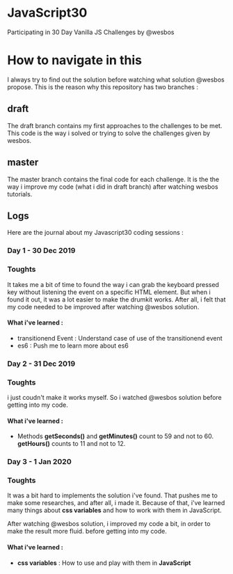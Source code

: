 # JavaScript30
Participating in 30 Day Vanilla JS Challenges by @wesbos

# How to navigate in this
I always try to find out the solution before watching what solution @wesbos propose. This is the reason why this repository has two branches :
## draft
The draft branch contains my first approaches to the challenges to be met. This code is the way i solved or trying to solve the challenges given by wesbos.
## master
The master branch contains the final code for each challenge. It is the the way i improve my code (what i did in draft branch) after watching wesbos tutorials.
## Logs
Here are the journal about my Javascript30 coding sessions :
### Day 1 - 30 Dec 2019
### Toughts
It takes me a bit of time to found the way i can grab the keyboard pressed key without listening the event on a specific HTML element. But when i found it out, it was a lot easier to make the drumkit works. After all, i felt that my code needed to be improved after watching @wesbos solution.
#### What i've learned :
- transitionend Event : Understand case of use of the transitionend event
- es6 : Push me to learn more about es6

### Day 2 - 31 Dec 2019
### Toughts
i just coudn't make it works myself. So i watched @wesbos solution before getting into my code.
#### What i've learned :
- Methods **getSeconds()** and **getMinutes()** count to 59 and not to 60. **getHours()** counts to 11 and not to 12.

### Day 3 - 1 Jan 2020
### Toughts
It was a bit hard to implements the solution i've found. That pushes me to make some researches, and after all, i made it. Because of that, i've learned many things about **css variables** and how to work with them in JavaScript.

After watching @wesbos solution, i improved my code a bit, in order to make the result more fluid. before getting into my code.
#### What i've learned :
- **css variables** : How to use and play with them in **JavaScript**